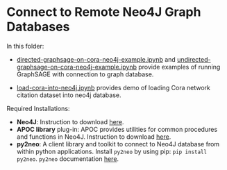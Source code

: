 # Connect to Remote Neo4J Graph Databases

In this folder:
- [directed-graphsage-on-cora-neo4j-example.ipynb](./directed-graphsage-on-cora-neo4j-example.ipynb) and [undirected-graphsage-on-cora-neo4j-example.ipynb](./undirected-graphsage-on-cora-neo4j-example.ipynb) provide examples of running GraphSAGE with connection to graph database.

- [load-cora-into-neo4j.ipynb](./load-cora-into-neo4j.ipynb) provides demo of loading Cora network citation dataset into neo4j database.

Required Installations:

- **Neo4J**: Instruction to download [here](https://neo4j.com/docs/operations-manual/current/installation/).
- **APOC library** plug-in: APOC provides utilities for common procedures and functions in Neo4J. Instruction to download [here](https://neo4j.com/developer/neo4j-apoc/).
- **py2neo**: A client library and toolkit to connect to Neo4J database from within python applications. Install ```py2neo``` by using pip: `pip install py2neo`. `py2neo` documentation [here](https://py2neo.org/v4/).

